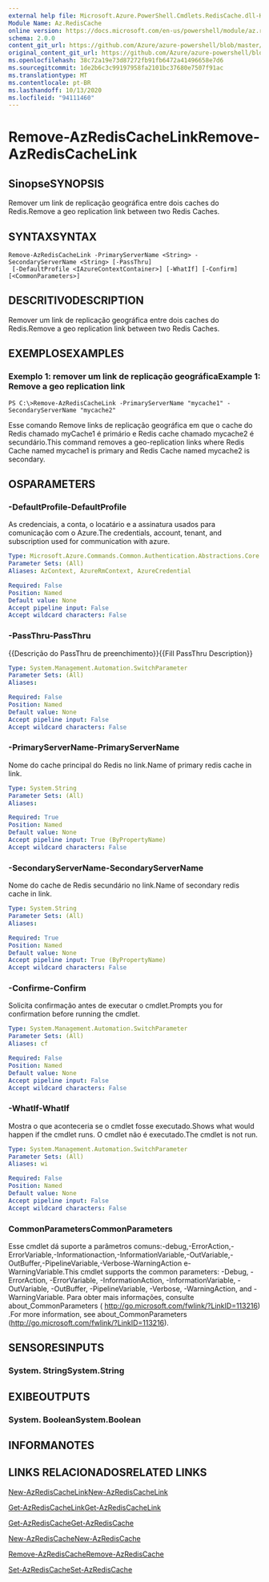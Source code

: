 ```yaml
---
external help file: Microsoft.Azure.PowerShell.Cmdlets.RedisCache.dll-Help.xml
Module Name: Az.RedisCache
online version: https://docs.microsoft.com/en-us/powershell/module/az.rediscache/remove-azrediscachelink
schema: 2.0.0
content_git_url: https://github.com/Azure/azure-powershell/blob/master/src/RedisCache/RedisCache/help/Remove-AzRedisCacheLink.md
original_content_git_url: https://github.com/Azure/azure-powershell/blob/master/src/RedisCache/RedisCache/help/Remove-AzRedisCacheLink.md
ms.openlocfilehash: 38c72a19e73d87272fb91fb6472a41496658e7d6
ms.sourcegitcommit: 1de2b6c3c99197958fa2101bc37680e7507f91ac
ms.translationtype: MT
ms.contentlocale: pt-BR
ms.lasthandoff: 10/13/2020
ms.locfileid: "94111460"
---
```

# <span data-ttu-id="16161-101">Remove-AzRedisCacheLink</span><span class="sxs-lookup"><span data-stu-id="16161-101">Remove-AzRedisCacheLink</span></span>

## <span data-ttu-id="16161-102">Sinopse</span><span class="sxs-lookup"><span data-stu-id="16161-102">SYNOPSIS</span></span>
<span data-ttu-id="16161-103">Remover um link de replicação geográfica entre dois caches do Redis.</span><span class="sxs-lookup"><span data-stu-id="16161-103">Remove a geo replication link between two Redis Caches.</span></span>

## <span data-ttu-id="16161-104">SYNTAX</span><span class="sxs-lookup"><span data-stu-id="16161-104">SYNTAX</span></span>

```
Remove-AzRedisCacheLink -PrimaryServerName <String> -SecondaryServerName <String> [-PassThru]
 [-DefaultProfile <IAzureContextContainer>] [-WhatIf] [-Confirm] [<CommonParameters>]
```

## <span data-ttu-id="16161-105">DESCRITIVO</span><span class="sxs-lookup"><span data-stu-id="16161-105">DESCRIPTION</span></span>
<span data-ttu-id="16161-106">Remover um link de replicação geográfica entre dois caches do Redis.</span><span class="sxs-lookup"><span data-stu-id="16161-106">Remove a geo replication link between two Redis Caches.</span></span>

## <span data-ttu-id="16161-107">EXEMPLOS</span><span class="sxs-lookup"><span data-stu-id="16161-107">EXAMPLES</span></span>

### <span data-ttu-id="16161-108">Exemplo 1: remover um link de replicação geográfica</span><span class="sxs-lookup"><span data-stu-id="16161-108">Example 1: Remove a geo replication link</span></span>
```
PS C:\>Remove-AzRedisCacheLink -PrimaryServerName "mycache1" -SecondaryServerName "mycache2"
```

<span data-ttu-id="16161-109">Esse comando Remove links de replicação geográfica em que o cache do Redis chamado myCache1 é primário e Redis cache chamado mycache2 é secundário.</span><span class="sxs-lookup"><span data-stu-id="16161-109">This command removes a geo-replication links where Redis Cache named mycache1 is primary and Redis Cache named mycache2 is secondary.</span></span>

## <span data-ttu-id="16161-110">OS</span><span class="sxs-lookup"><span data-stu-id="16161-110">PARAMETERS</span></span>

### <span data-ttu-id="16161-111">-DefaultProfile</span><span class="sxs-lookup"><span data-stu-id="16161-111">-DefaultProfile</span></span>
<span data-ttu-id="16161-112">As credenciais, a conta, o locatário e a assinatura usados para comunicação com o Azure.</span><span class="sxs-lookup"><span data-stu-id="16161-112">The credentials, account, tenant, and subscription used for communication with azure.</span></span>

```yaml
Type: Microsoft.Azure.Commands.Common.Authentication.Abstractions.Core.IAzureContextContainer
Parameter Sets: (All)
Aliases: AzContext, AzureRmContext, AzureCredential

Required: False
Position: Named
Default value: None
Accept pipeline input: False
Accept wildcard characters: False
```

### <span data-ttu-id="16161-113">-PassThru</span><span class="sxs-lookup"><span data-stu-id="16161-113">-PassThru</span></span>
<span data-ttu-id="16161-114">{{Descrição do PassThru de preenchimento}}</span><span class="sxs-lookup"><span data-stu-id="16161-114">{{Fill PassThru Description}}</span></span>

```yaml
Type: System.Management.Automation.SwitchParameter
Parameter Sets: (All)
Aliases:

Required: False
Position: Named
Default value: None
Accept pipeline input: False
Accept wildcard characters: False
```

### <span data-ttu-id="16161-115">-PrimaryServerName</span><span class="sxs-lookup"><span data-stu-id="16161-115">-PrimaryServerName</span></span>
<span data-ttu-id="16161-116">Nome do cache principal do Redis no link.</span><span class="sxs-lookup"><span data-stu-id="16161-116">Name of primary redis cache in link.</span></span>

```yaml
Type: System.String
Parameter Sets: (All)
Aliases:

Required: True
Position: Named
Default value: None
Accept pipeline input: True (ByPropertyName)
Accept wildcard characters: False
```

### <span data-ttu-id="16161-117">-SecondaryServerName</span><span class="sxs-lookup"><span data-stu-id="16161-117">-SecondaryServerName</span></span>
<span data-ttu-id="16161-118">Nome do cache de Redis secundário no link.</span><span class="sxs-lookup"><span data-stu-id="16161-118">Name of secondary redis cache in link.</span></span>

```yaml
Type: System.String
Parameter Sets: (All)
Aliases:

Required: True
Position: Named
Default value: None
Accept pipeline input: True (ByPropertyName)
Accept wildcard characters: False
```

### <span data-ttu-id="16161-119">-Confirme</span><span class="sxs-lookup"><span data-stu-id="16161-119">-Confirm</span></span>
<span data-ttu-id="16161-120">Solicita confirmação antes de executar o cmdlet.</span><span class="sxs-lookup"><span data-stu-id="16161-120">Prompts you for confirmation before running the cmdlet.</span></span>

```yaml
Type: System.Management.Automation.SwitchParameter
Parameter Sets: (All)
Aliases: cf

Required: False
Position: Named
Default value: None
Accept pipeline input: False
Accept wildcard characters: False
```

### <span data-ttu-id="16161-121">-WhatIf</span><span class="sxs-lookup"><span data-stu-id="16161-121">-WhatIf</span></span>
<span data-ttu-id="16161-122">Mostra o que aconteceria se o cmdlet fosse executado.</span><span class="sxs-lookup"><span data-stu-id="16161-122">Shows what would happen if the cmdlet runs.</span></span>
<span data-ttu-id="16161-123">O cmdlet não é executado.</span><span class="sxs-lookup"><span data-stu-id="16161-123">The cmdlet is not run.</span></span>

```yaml
Type: System.Management.Automation.SwitchParameter
Parameter Sets: (All)
Aliases: wi

Required: False
Position: Named
Default value: None
Accept pipeline input: False
Accept wildcard characters: False
```

### <span data-ttu-id="16161-124">CommonParameters</span><span class="sxs-lookup"><span data-stu-id="16161-124">CommonParameters</span></span>
<span data-ttu-id="16161-125">Esse cmdlet dá suporte a parâmetros comuns:-debug,-ErrorAction,-ErrorVariable,-Informationaction,-InformationVariable,-OutVariable,-OutBuffer,-PipelineVariable,-Verbose-WarningAction e-WarningVariable.</span><span class="sxs-lookup"><span data-stu-id="16161-125">This cmdlet supports the common parameters: -Debug, -ErrorAction, -ErrorVariable, -InformationAction, -InformationVariable, -OutVariable, -OutBuffer, -PipelineVariable, -Verbose, -WarningAction, and -WarningVariable.</span></span> <span data-ttu-id="16161-126">Para obter mais informações, consulte about_CommonParameters ( http://go.microsoft.com/fwlink/?LinkID=113216) .</span><span class="sxs-lookup"><span data-stu-id="16161-126">For more information, see about_CommonParameters (http://go.microsoft.com/fwlink/?LinkID=113216).</span></span>

## <span data-ttu-id="16161-127">SENSORES</span><span class="sxs-lookup"><span data-stu-id="16161-127">INPUTS</span></span>

### <span data-ttu-id="16161-128">System. String</span><span class="sxs-lookup"><span data-stu-id="16161-128">System.String</span></span>

## <span data-ttu-id="16161-129">EXIBE</span><span class="sxs-lookup"><span data-stu-id="16161-129">OUTPUTS</span></span>

### <span data-ttu-id="16161-130">System. Boolean</span><span class="sxs-lookup"><span data-stu-id="16161-130">System.Boolean</span></span>

## <span data-ttu-id="16161-131">INFORMA</span><span class="sxs-lookup"><span data-stu-id="16161-131">NOTES</span></span>

## <span data-ttu-id="16161-132">LINKS RELACIONADOS</span><span class="sxs-lookup"><span data-stu-id="16161-132">RELATED LINKS</span></span>

[<span data-ttu-id="16161-133">New-AzRedisCacheLink</span><span class="sxs-lookup"><span data-stu-id="16161-133">New-AzRedisCacheLink</span></span>](./New-AzRedisCacheLink.md)

[<span data-ttu-id="16161-134">Get-AzRedisCacheLink</span><span class="sxs-lookup"><span data-stu-id="16161-134">Get-AzRedisCacheLink</span></span>](./Get-AzRedisCacheLink.md)

[<span data-ttu-id="16161-135">Get-AzRedisCache</span><span class="sxs-lookup"><span data-stu-id="16161-135">Get-AzRedisCache</span></span>](./Get-AzRedisCache.md)

[<span data-ttu-id="16161-136">New-AzRedisCache</span><span class="sxs-lookup"><span data-stu-id="16161-136">New-AzRedisCache</span></span>](./New-AzRedisCache.md)

[<span data-ttu-id="16161-137">Remove-AzRedisCache</span><span class="sxs-lookup"><span data-stu-id="16161-137">Remove-AzRedisCache</span></span>](./Remove-AzRedisCache.md)

[<span data-ttu-id="16161-138">Set-AzRedisCache</span><span class="sxs-lookup"><span data-stu-id="16161-138">Set-AzRedisCache</span></span>](./Set-AzRedisCache.md)